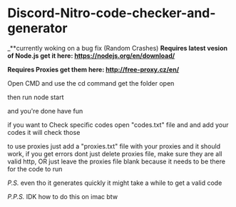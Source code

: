 # Discord-Nitro-code-checker-and-generator
_**currently woking on a bug fix (Random Crashes)
**Requires latest vesion of Node.js get it here: https://nodejs.org/en/download/**

**Requires Proxies get them here: http://free-proxy.cz/en/**

Open CMD and use the cd command get the folder open

then run node start

and you're done have fun

if you want to Check specific codes open "codes.txt" file and and add your codes it will check those

to use proxies just add a "proxies.txt" file with your proxies and it should work, if you get errors dont just delete proxies file, make sure they are all valid http, OR just leave the proxies file blank because it needs to be there for the code to run



*P.S.* even tho it generates quickly it might take a while to get a valid code

*P.P.S.* IDK how to do this on imac btw
